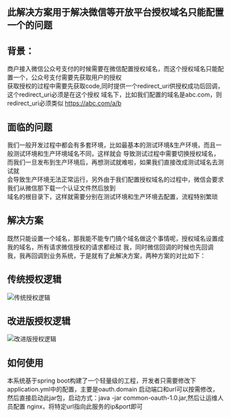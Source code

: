 ## 此解决方案用于解决微信等开放平台授权域名只能配置一个的问题
## 背景：
商户接入微信公众号支付的时候需要在微信配置授权域名，而这个授权域名只能配置一个，公众号支付需要先获取用户的授权   
获取授权的过程中需要先获取code,同时提供一个redirect_uri供授权成功后回调，这个redirect_uri必须是在这个授权 
域名下，比如我们配置的域名是abc.com，则redirect_uri必须类似 https://abc.com/a/b
## 面临的问题
我们一般开发过程中都会有多套环境，比如最基本的测试环境&生产环境，而且一般测试环境和生产环境域名不同，这样就会 
导致测试过程中需要切换授权域名，而我们一旦发布到生产环境后，再想测试就难啦，如果我们直接改成测试域名去测试就  
会导致生产环境无法正常运行，另外由于我们配置授权域名的过程中，微信会要求我们从微信那下载一个认证文件然后放到  
域名的根目录下，这样就需要分别在测试环境和生产环境去配置，流程特别繁琐 
## 解决方案
既然只能设置一个域名，那我能不能专门搞个域名做这个事情呢，授权域名设置成我的域名，所有请求微信授权的请求都经过 
我，同时微信回调的时候也先回调我，我再回调到业务系统，于是就有了此解决方案，两种方案的对比如下：  
## 传统授权逻辑  
![传统授权逻辑](https://note.youdao.com/yws/api/personal/file/WEB6701953298f9df163062f54d0e248f80?method=download&shareKey=1a204a0d04db9fc7b2ca56a555435e31)  
## 改进版授权逻辑  
![改进版授权逻辑](https://note.youdao.com/yws/api/personal/file/WEB56f43bb3eaa813556a7fb3889c10791e?method=download&shareKey=dedd44dd3fedc220071d0827edff62bf)  
## 如何使用
本系统基于spring boot构建了一个轻量级的工程，开发者只需要修改下application.yml中的配置，主要是oauth.domain 
启动端口和url可以按需修改，然后直接启动此jar包，启动方式：java -jar common-oauth-1.0.jar,然后让运维人员配置 
nginx，将特定url指向此服务的ip&port即可

